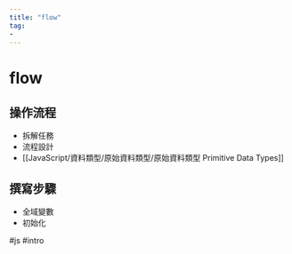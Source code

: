 ```yaml
---
title: "flow"
tag: 
- 
---
```

# flow
## 操作流程
-   拆解任務
-   流程設計
- [[JavaScript/資料類型/原始資料類型/原始資料類型 Primitive Data Types]]


## 撰寫步驟

-   全域變數
-   初始化

#js #intro 